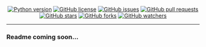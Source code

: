<p align="center">
    <a href="https://www.python.org/downloads/release/python-380/"><img src="https://img.shields.io/badge/python-3.8-blue.svg?style=plastic" alt="Python version"></a>
    <a href="https://github.com/vsnz/Bitmex-Liquidation-Feed/blob/master/LICENSE"><img src="https://img.shields.io/github/license/vsnz/Bitmex-Liquidation-Feed?style=plastic" alt="GitHub license"></a>
    <a href="https://github.com/vsnz/Bitmex-Liquidation-Feed/issues"><img src="https://img.shields.io/github/issues/vsnz/Bitmex-Liquidation-Feed?style=plastic" alt="GitHub issues"></a>
    <a href="https://github.com/vsnz/Bitmex-Liquidation-Feed/pulls"><img src="https://img.shields.io/github/issues-pr/vsnz/Bitmex-Liquidation-Feed?style=plastic" alt="GitHub pull requests"></a>
    <br /><a href="https://github.com/vsnz/Bitmex-Liquidation-Feed/stargazers"><img src="https://img.shields.io/github/stars/vsnz/Bitmex-Liquidation-Feed?style=social" alt="GitHub stars"></a>
    <a href="https://github.com/vsnz/Bitmex-Liquidation-Feed/network/members"><img src="https://img.shields.io/github/forks/vsnz/Bitmex-Liquidation-Feed?style=social" alt="GitHub forks"></a>
    <a href="https://github.com/vsnz/Bitmex-Liquidation-Feed/watchers"><img src="https://img.shields.io/github/watchers/vsnz/Bitmex-Liquidation-Feed?style=social" alt="GitHub watchers"></a>
</p>

***

### Readme coming soon...